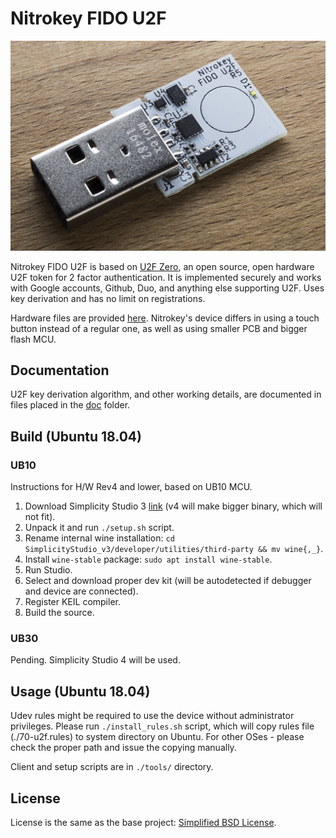 
# Nitrokey FIDO U2F

![Nitrokey Fido U2F Rev.5](nku2f.jpg)

Nitrokey FIDO U2F is based on [U2F Zero](https://github.com/conorpp/u2f-zero/), an open source, open hardware U2F token for 2 factor authentication.  It is implemented securely and works with Google accounts, Github, Duo, and anything else supporting U2F. Uses key derivation and has no limit on registrations.

Hardware files are provided [here](https://github.com/Nitrokey/nitrokey-fido-u2f-hardware). Nitrokey's device differs in using a touch button instead of a regular one, as well as using smaller PCB and bigger flash MCU.

## Documentation
U2F key derivation algorithm, and other working details, are documented in files placed in the [doc](doc) folder.

## Build (Ubuntu 18.04)

### UB10
Instructions for H/W Rev4 and lower, based on UB10 MCU.

1. Download Simplicity Studio 3 [link](https://www.silabs.com/products/development-tools/software/simplicity-studio-version3) (v4 will make bigger binary, which will not fit).
2. Unpack it and run `./setup.sh` script.
3. Rename internal wine installation: `cd SimplicityStudio_v3/developer/utilities/third-party && mv wine{,_}`.
3. Install `wine-stable` package: `sudo apt install wine-stable`.
4. Run Studio.
5. Select and download proper dev kit (will be autodetected if debugger and device are connected).
6. Register KEIL compiler.
7. Build the source.

### UB30
Pending. Simplicity Studio 4 will be used.

## Usage (Ubuntu 18.04)
Udev rules might be required to use the device without administrator privileges. Please run `./install_rules.sh` script, which will copy rules file (./70-u2f.rules) to system directory on Ubuntu. For other OSes - please check the proper path and issue the copying manually.

Client and setup scripts are in `./tools/` directory.


## License

License is the same as the base project: [Simplified BSD License](LICENSE.txt).
